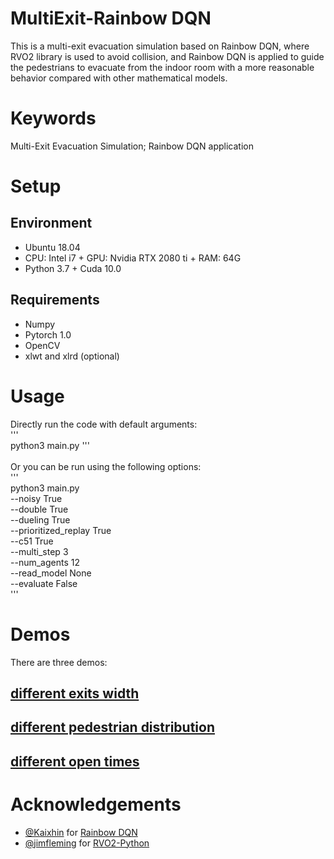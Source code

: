 MultiExit-Rainbow DQN
======
This is a multi-exit evacuation simulation based on Rainbow DQN, where RVO2 library is used to avoid collision, and Rainbow DQN is applied to guide the pedestrians to evacuate from the indoor room with a more reasonable behavior compared with other mathematical models.
# Keywords
Multi-Exit Evacuation Simulation; Rainbow DQN application
# Setup
## Environment
* Ubuntu 18.04
* CPU: Intel i7 + GPU: Nvidia RTX 2080 ti + RAM: 64G 
* Python 3.7 + Cuda 10.0
## Requirements
* Numpy
* Pytorch 1.0
* OpenCV
* xlwt and xlrd (optional)
# Usage
Directly run the code with default arguments:<br>
'''<br>
python3 main.py
'''<br>
<br>
Or you can be run using the following options:<br>
'''<br>
python3 main.py <br>
--noisy True<br>
--double True<br>
--dueling True<br>
--prioritized_replay True<br>
--c51 True<br>
--multi_step 3<br>
--num_agents 12<br>
--read_model None<br>
--evaluate False<br>
'''<br>
# Demos
There are three demos:
## [different exits width](https://www.youtube.com/watch?v=ec0hX0ac1QE)
## [different pedestrian distribution](https://www.youtube.com/watch?v=jmscouZGJqo)
## [different open times](https://www.youtube.com/watch?v=bn1jeTuQdCY)
# Acknowledgements
- [@Kaixhin](https://github.com/Kaixhin) for [Rainbow DQN](https://github.com/Kaixhin/Rainbow) 
- [@jimfleming](https://github.com/jimfleming) for [RVO2-Python](https://github.com/jimfleming/rvo2)

